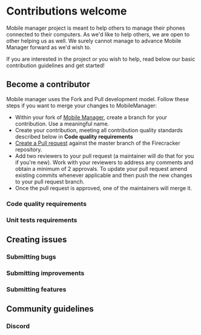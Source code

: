 # Contributions welcome
Mobile manager project is meant to help others to manage their phones connected to their computers. As we'd like to help others, we are open to other helping us as well. We surely cannot manage to advance Mobile Manager forward as we'd wish to. 

If you are interested in the project or you wish to help, read below our basic contribution guidelines and get started!
## Become a contributor
Mobile manager uses the Fork and Pull development model. Follow these steps if you want to merge your changes to MobileManager:

* Within your fork of [Mobile Manager](https://github.com/Continero/mobile-manager), create a branch for your contribution. Use a meaningful name.
* Create your contribution, meeting all contribution quality standards described below in **Code quality requirements**
* [Create a Pull request](https://help.github.com/articles/creating-a-pull-request-from-a-fork/) against the master branch of the Firecracker repository.
* Add two reviewers to your pull request (a maintainer will do that for you if you're new). Work with your reviewers to address any comments and obtain a minimum of 2 approvals. To update your pull request amend existing commits whenever applicable and then push the new changes to your pull request branch.
* Once the pull request is approved, one of the maintainers will merge it.
### Code quality requirements
### Unit tests requirements
## Creating issues
### Submitting bugs
### Submitting improvements
### Submitting features
## Community guidelines
### Discord
